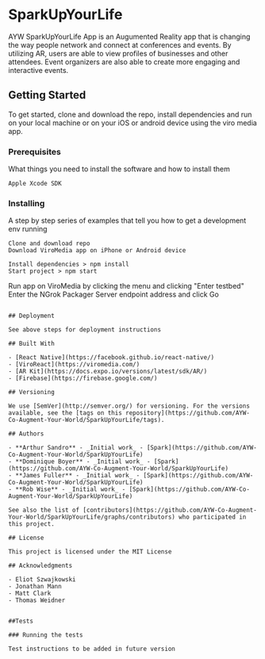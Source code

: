 # SparkUpYourLife

AYW SparkUpYourLife App is an Augumented Reality app that is changing the way people network and connect at conferences and events. By utilizing AR, users are able to view profiles of businesses and other attendees. Event organizers are also able to create more engaging and interactive events.

## Getting Started

To get started, clone and download the repo, install dependencies and run on your local machine or on your iOS or android device using the viro media app.

### Prerequisites

What things you need to install the software and how to install them

```
Apple Xcode SDK
```

### Installing

A step by step series of examples that tell you how to get a development env running


```
Clone and download repo
Download ViroMedia app on iPhone or Android device
```

```
Install dependencies > npm install
Start project > npm start
```
Run app on ViroMedia by clicking the menu and clicking "Enter testbed"
Enter the NGrok Packager Server endpoint address and click Go
```

## Deployment

See above steps for deployment instructions

## Built With

- [React Native](https://facebook.github.io/react-native/)
- [ViroReact](https://viromedia.com/)
- [AR Kit](https://docs.expo.io/versions/latest/sdk/AR/)
- [Firebase](https://firebase.google.com/)

## Versioning

We use [SemVer](http://semver.org/) for versioning. For the versions available, see the [tags on this repository](https://github.com/AYW-Co-Augment-Your-World/SparkUpYourLife/tags).

## Authors

- **Arthur Sandro** - _Initial work_ - [Spark](https://github.com/AYW-Co-Augment-Your-World/SparkUpYourLife)
- **Dominique Boyer** - _Initial work_ - [Spark](https://github.com/AYW-Co-Augment-Your-World/SparkUpYourLife)
- **James Fuller** - _Initial work_ - [Spark](https://github.com/AYW-Co-Augment-Your-World/SparkUpYourLife)
- **Rob Wise** - _Initial work_ - [Spark](https://github.com/AYW-Co-Augment-Your-World/SparkUpYourLife)

See also the list of [contributors](https://github.com/AYW-Co-Augment-Your-World/SparkUpYourLife/graphs/contributors) who participated in this project.

## License

This project is licensed under the MIT License

## Acknowledgments

- Eliot Szwajkowski
- Jonathan Mann
- Matt Clark
- Thomas Weidner


##Tests

### Running the tests

Test instructions to be added in future version
